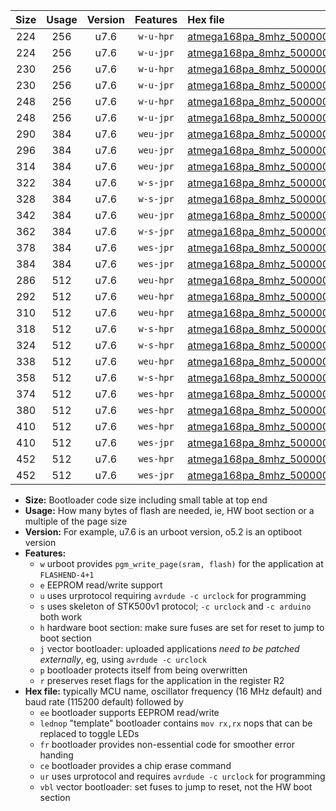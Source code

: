 |Size|Usage|Version|Features|Hex file|
|:-:|:-:|:-:|:-:|:--|
|224|256|u7.6|`w-u-hpr`|[atmega168pa_8mhz_500000bps_ur.hex](https://raw.githubusercontent.com/stefanrueger/urboot/main/bootloaders/atmega168pa/fcpu_8mhz/500000_bps/atmega168pa_8mhz_500000bps_ur.hex)|
|224|256|u7.6|`w-u-jpr`|[atmega168pa_8mhz_500000bps_ur_vbl.hex](https://raw.githubusercontent.com/stefanrueger/urboot/main/bootloaders/atmega168pa/fcpu_8mhz/500000_bps/atmega168pa_8mhz_500000bps_ur_vbl.hex)|
|230|256|u7.6|`w-u-hpr`|[atmega168pa_8mhz_500000bps_lednop_ur.hex](https://raw.githubusercontent.com/stefanrueger/urboot/main/bootloaders/atmega168pa/fcpu_8mhz/500000_bps/atmega168pa_8mhz_500000bps_lednop_ur.hex)|
|230|256|u7.6|`w-u-jpr`|[atmega168pa_8mhz_500000bps_lednop_ur_vbl.hex](https://raw.githubusercontent.com/stefanrueger/urboot/main/bootloaders/atmega168pa/fcpu_8mhz/500000_bps/atmega168pa_8mhz_500000bps_lednop_ur_vbl.hex)|
|248|256|u7.6|`w-u-hpr`|[atmega168pa_8mhz_500000bps_lednop_fr_ur.hex](https://raw.githubusercontent.com/stefanrueger/urboot/main/bootloaders/atmega168pa/fcpu_8mhz/500000_bps/atmega168pa_8mhz_500000bps_lednop_fr_ur.hex)|
|248|256|u7.6|`w-u-jpr`|[atmega168pa_8mhz_500000bps_lednop_fr_ur_vbl.hex](https://raw.githubusercontent.com/stefanrueger/urboot/main/bootloaders/atmega168pa/fcpu_8mhz/500000_bps/atmega168pa_8mhz_500000bps_lednop_fr_ur_vbl.hex)|
|290|384|u7.6|`weu-jpr`|[atmega168pa_8mhz_500000bps_ee_ur_vbl.hex](https://raw.githubusercontent.com/stefanrueger/urboot/main/bootloaders/atmega168pa/fcpu_8mhz/500000_bps/atmega168pa_8mhz_500000bps_ee_ur_vbl.hex)|
|296|384|u7.6|`weu-jpr`|[atmega168pa_8mhz_500000bps_ee_lednop_ur_vbl.hex](https://raw.githubusercontent.com/stefanrueger/urboot/main/bootloaders/atmega168pa/fcpu_8mhz/500000_bps/atmega168pa_8mhz_500000bps_ee_lednop_ur_vbl.hex)|
|314|384|u7.6|`weu-jpr`|[atmega168pa_8mhz_500000bps_ee_lednop_fr_ur_vbl.hex](https://raw.githubusercontent.com/stefanrueger/urboot/main/bootloaders/atmega168pa/fcpu_8mhz/500000_bps/atmega168pa_8mhz_500000bps_ee_lednop_fr_ur_vbl.hex)|
|322|384|u7.6|`w-s-jpr`|[atmega168pa_8mhz_500000bps_vbl.hex](https://raw.githubusercontent.com/stefanrueger/urboot/main/bootloaders/atmega168pa/fcpu_8mhz/500000_bps/atmega168pa_8mhz_500000bps_vbl.hex)|
|328|384|u7.6|`w-s-jpr`|[atmega168pa_8mhz_500000bps_lednop_vbl.hex](https://raw.githubusercontent.com/stefanrueger/urboot/main/bootloaders/atmega168pa/fcpu_8mhz/500000_bps/atmega168pa_8mhz_500000bps_lednop_vbl.hex)|
|342|384|u7.6|`weu-jpr`|[atmega168pa_8mhz_500000bps_ee_lednop_fr_ce_ur_vbl.hex](https://raw.githubusercontent.com/stefanrueger/urboot/main/bootloaders/atmega168pa/fcpu_8mhz/500000_bps/atmega168pa_8mhz_500000bps_ee_lednop_fr_ce_ur_vbl.hex)|
|362|384|u7.6|`w-s-jpr`|[atmega168pa_8mhz_500000bps_lednop_fr_vbl.hex](https://raw.githubusercontent.com/stefanrueger/urboot/main/bootloaders/atmega168pa/fcpu_8mhz/500000_bps/atmega168pa_8mhz_500000bps_lednop_fr_vbl.hex)|
|378|384|u7.6|`wes-jpr`|[atmega168pa_8mhz_500000bps_ee_vbl.hex](https://raw.githubusercontent.com/stefanrueger/urboot/main/bootloaders/atmega168pa/fcpu_8mhz/500000_bps/atmega168pa_8mhz_500000bps_ee_vbl.hex)|
|384|384|u7.6|`wes-jpr`|[atmega168pa_8mhz_500000bps_ee_lednop_vbl.hex](https://raw.githubusercontent.com/stefanrueger/urboot/main/bootloaders/atmega168pa/fcpu_8mhz/500000_bps/atmega168pa_8mhz_500000bps_ee_lednop_vbl.hex)|
|286|512|u7.6|`weu-hpr`|[atmega168pa_8mhz_500000bps_ee_ur.hex](https://raw.githubusercontent.com/stefanrueger/urboot/main/bootloaders/atmega168pa/fcpu_8mhz/500000_bps/atmega168pa_8mhz_500000bps_ee_ur.hex)|
|292|512|u7.6|`weu-hpr`|[atmega168pa_8mhz_500000bps_ee_lednop_ur.hex](https://raw.githubusercontent.com/stefanrueger/urboot/main/bootloaders/atmega168pa/fcpu_8mhz/500000_bps/atmega168pa_8mhz_500000bps_ee_lednop_ur.hex)|
|310|512|u7.6|`weu-hpr`|[atmega168pa_8mhz_500000bps_ee_lednop_fr_ur.hex](https://raw.githubusercontent.com/stefanrueger/urboot/main/bootloaders/atmega168pa/fcpu_8mhz/500000_bps/atmega168pa_8mhz_500000bps_ee_lednop_fr_ur.hex)|
|318|512|u7.6|`w-s-hpr`|[atmega168pa_8mhz_500000bps.hex](https://raw.githubusercontent.com/stefanrueger/urboot/main/bootloaders/atmega168pa/fcpu_8mhz/500000_bps/atmega168pa_8mhz_500000bps.hex)|
|324|512|u7.6|`w-s-hpr`|[atmega168pa_8mhz_500000bps_lednop.hex](https://raw.githubusercontent.com/stefanrueger/urboot/main/bootloaders/atmega168pa/fcpu_8mhz/500000_bps/atmega168pa_8mhz_500000bps_lednop.hex)|
|338|512|u7.6|`weu-hpr`|[atmega168pa_8mhz_500000bps_ee_lednop_fr_ce_ur.hex](https://raw.githubusercontent.com/stefanrueger/urboot/main/bootloaders/atmega168pa/fcpu_8mhz/500000_bps/atmega168pa_8mhz_500000bps_ee_lednop_fr_ce_ur.hex)|
|358|512|u7.6|`w-s-hpr`|[atmega168pa_8mhz_500000bps_lednop_fr.hex](https://raw.githubusercontent.com/stefanrueger/urboot/main/bootloaders/atmega168pa/fcpu_8mhz/500000_bps/atmega168pa_8mhz_500000bps_lednop_fr.hex)|
|374|512|u7.6|`wes-hpr`|[atmega168pa_8mhz_500000bps_ee.hex](https://raw.githubusercontent.com/stefanrueger/urboot/main/bootloaders/atmega168pa/fcpu_8mhz/500000_bps/atmega168pa_8mhz_500000bps_ee.hex)|
|380|512|u7.6|`wes-hpr`|[atmega168pa_8mhz_500000bps_ee_lednop.hex](https://raw.githubusercontent.com/stefanrueger/urboot/main/bootloaders/atmega168pa/fcpu_8mhz/500000_bps/atmega168pa_8mhz_500000bps_ee_lednop.hex)|
|410|512|u7.6|`wes-hpr`|[atmega168pa_8mhz_500000bps_ee_lednop_fr.hex](https://raw.githubusercontent.com/stefanrueger/urboot/main/bootloaders/atmega168pa/fcpu_8mhz/500000_bps/atmega168pa_8mhz_500000bps_ee_lednop_fr.hex)|
|410|512|u7.6|`wes-jpr`|[atmega168pa_8mhz_500000bps_ee_lednop_fr_vbl.hex](https://raw.githubusercontent.com/stefanrueger/urboot/main/bootloaders/atmega168pa/fcpu_8mhz/500000_bps/atmega168pa_8mhz_500000bps_ee_lednop_fr_vbl.hex)|
|452|512|u7.6|`wes-hpr`|[atmega168pa_8mhz_500000bps_ee_lednop_fr_ce.hex](https://raw.githubusercontent.com/stefanrueger/urboot/main/bootloaders/atmega168pa/fcpu_8mhz/500000_bps/atmega168pa_8mhz_500000bps_ee_lednop_fr_ce.hex)|
|452|512|u7.6|`wes-jpr`|[atmega168pa_8mhz_500000bps_ee_lednop_fr_ce_vbl.hex](https://raw.githubusercontent.com/stefanrueger/urboot/main/bootloaders/atmega168pa/fcpu_8mhz/500000_bps/atmega168pa_8mhz_500000bps_ee_lednop_fr_ce_vbl.hex)|

- **Size:** Bootloader code size including small table at top end
- **Usage:** How many bytes of flash are needed, ie, HW boot section or a multiple of the page size
- **Version:** For example, u7.6 is an urboot version, o5.2 is an optiboot version
- **Features:**
  + `w` urboot provides `pgm_write_page(sram, flash)` for the application at `FLASHEND-4+1`
  + `e` EEPROM read/write support
  + `u` uses urprotocol requiring `avrdude -c urclock` for programming
  + `s` uses skeleton of STK500v1 protocol; `-c urclock` and `-c arduino` both work
  + `h` hardware boot section: make sure fuses are set for reset to jump to boot section
  + `j` vector bootloader: uploaded applications *need to be patched externally*, eg, using `avrdude -c urclock`
  + `p` bootloader protects itself from being overwritten
  + `r` preserves reset flags for the application in the register R2
- **Hex file:** typically MCU name, oscillator frequency (16 MHz default) and baud rate (115200 default) followed by
  + `ee` bootloader supports EEPROM read/write
  + `lednop` "template" bootloader contains `mov rx,rx` nops that can be replaced to toggle LEDs
  + `fr` bootloader provides non-essential code for smoother error handing
  + `ce` bootloader provides a chip erase command
  + `ur` uses urprotocol and requires `avrdude -c urclock` for programming
  + `vbl` vector bootloader: set fuses to jump to reset, not the HW boot section
